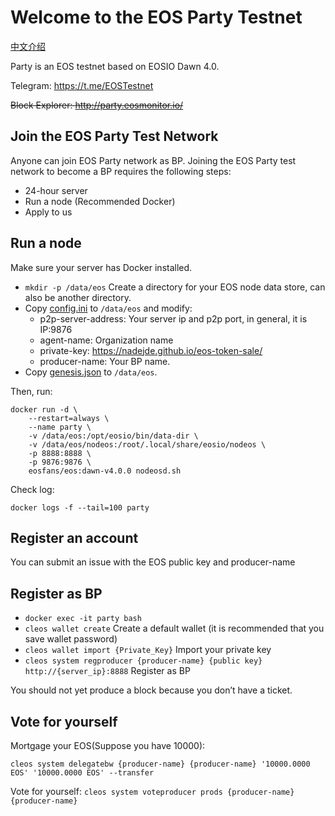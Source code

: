 # Welcome to the EOS Party Testnet

[中文介绍](README-CN.md)

Party is an EOS testnet based on EOSIO Dawn 4.0.

Telegram: https://t.me/EOSTestnet

~~Block Explorer: http://party.eosmonitor.io/~~

## Join the EOS Party Test Network

Anyone can join EOS Party network as BP. Joining the EOS Party test network to become a BP requires the following steps:

- 24-hour server
- Run a node (Recommended Docker)
- Apply to us

## Run a node

Make sure your server has Docker installed.

- `mkdir -p /data/eos` Create a directory for your EOS node data store, can also be another directory.
- Copy [config.ini](config.ini) to `/data/eos` and modify:
  - p2p-server-address: Your server ip and p2p port, in general, it is IP:9876
  - agent-name: Organization name
  - private-key: https://nadejde.github.io/eos-token-sale/
  - producer-name: Your BP name.
- Copy [genesis.json](genesis.json) to `/data/eos`.

Then, run:

```
docker run -d \
    --restart=always \
    --name party \
    -v /data/eos:/opt/eosio/bin/data-dir \
    -v /data/eos/nodeos:/root/.local/share/eosio/nodeos \
    -p 8888:8888 \
    -p 9876:9876 \
    eosfans/eos:dawn-v4.0.0 nodeosd.sh
```

Check log:

`docker logs -f --tail=100 party`

## Register an account

You can submit an issue with the EOS public key and producer-name

## Register as BP

* `docker exec -it party bash`
* `cleos wallet create` Create a default wallet (it is recommended that you save wallet password)
* `cleos wallet import {Private_Key}` Import your private key
* `cleos system regproducer {producer-name} {public key} http://{server_ip}:8888` Register as BP

You should not yet produce a block because you don’t have a ticket.

## Vote for yourself

Mortgage your EOS(Suppose you have 10000):

`cleos system delegatebw {producer-name} {producer-name} '10000.0000 EOS' '10000.0000 EOS' --transfer`

Vote for yourself:
`cleos system voteproducer prods {producer-name} {producer-name}`
